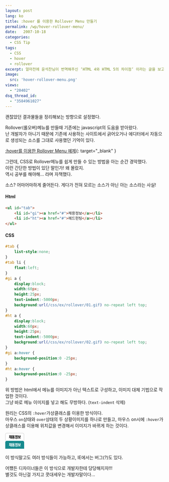 ```yaml
---
layout: post
lang: ko
title: :hover 를 이용한 Rollover Menu 만들기
permalink: /wp/hover-rollover-menu/
date:   2007-10-18
categories:
  - CSS Tip
tags:
  - CSS
  - hover
  - rollover
excerpt: 얼마전에 윤석찬님이 번역해주신 ‘HTML 4와 HTML 5의 차이점‘ 이라는 글을 보고 HTML 5 가 상당히 재미있어질 것 같다는 생각을 했었다. 오늘 네이버 하코사 카페에 오랜만에 갔는데 HTML 5 에 관한 소식이 있어서 한번 가봤더니 ‘W3C Editor’s Draft‘ 라고 나와있었다. 오호라~ 솔직히 ‘Working Draft’와 ‘W3C Editor’s Draft’ 의 차이는 모르겠다. 어쨌든 확실한건 HTML 5에 대한 준비와 공부를 해야한다는 사실뿐이다. 당장은 아니지만, 이 짓을 업으로 살꺼라면 미리미리 준비해두는게 좋을듯하다.. ㅋㅋㅋ CSS3도 그렇고, 번역된 것이 없다보니 한계에 부딪히는 하루하루다. [...]
image:
  src: 'hover-rollover-menu.png'
views:
  - "20402"
dsq_thread_id:
  - "3584961027"
---
```


괜찮았던 결과물들을 정리해보는 방향으로 설정했다.

Rollover(롤오버)메뉴를 만들때 기존에는 javascript의 도움을 받아왔다.  
난 개발자가 아니기 때문에 기존에 사용하는 사이트에서 긁어오거나 에디터에서 자동으로 생성되는 소스를 그대로 사용했던 기억이 있다.

[:hover를 이용한 Rollover Menu 예제](/assets/study/css/ex/rollover/rollover.html){: target="_blank" }

그런데, CSS로 Rollover메뉴를 쉽게 만들 수 있는 방법을 아는 순간 경악했다.  
이런 간단한 방법이 있단 말인가! 왜 몰랐지.  
역시 공부를 해야해... 라며 자책했다.
  
소스? 어마어마하게 줄어든다. 게다가 전혀 모르는 소스가 아닌 아는 소스라는 사실!

#### Html

~~~html
<ul id="tab">  
    <li id="gi"><a href="#">채용정보</a></li>
    <li id="ht"><a href="#">헤드헌팅</a></li>
</ul>
~~~

#### CSS

~~~css
#tab {
	list-style:none;
}
#tab li {
	float:left;
}
#gi a {
	display:block;
	width:60px;
	height:25px;
	text-indent:-5000px;
	background:url(/css/ex/rollover/01.gif) no-repeat left top;
}
#ht a {
	display:block;
	width:60px;
	height:25px;
	text-indent:-5000px;
	background:url(/css/ex/rollover/02.gif) no-repeat left top;
}
#gi a:hover {
	background-position:0 -25px;
}
#ht a:hover {
	background-position:0 -25px;
}
~~~

위 방법은 html에서 메뉴를 이미지가 아닌 텍스트로 구성하고, 이미지 대체 기법으로 작업한 것이다.  
그냥 바로 메뉴 이미지를 넣고 해도 무방하다. (`text-indent` 삭제)

원리는 CSS의 `:hover`가상클래스를 이용한 방식이다.  
마우스 `on`상태와 `over`상태의 두 상황이미지를 하나로 만들고, 마우스 on시에 `:hover`가상클래스를 이용해 위치값을 변경해서 이미지가 바뀌게 하는 것이다.

![예제 1](/assets/img/2007/011.gif)

이 방식말고도 여러 방식들이 가능하고, IE에서는 버그(?)도 있다.
  
어쨌든 디자이너들은 이 방식으로 개발자한테 당당해지자!!!  
별것도 아닌걸 가지고 콧대세우는 개발자말이다...